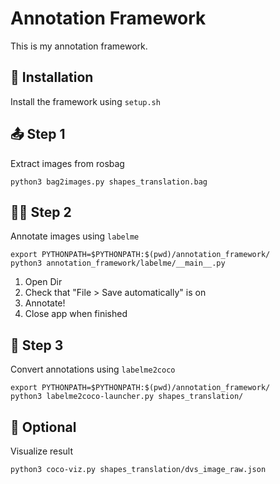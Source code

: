 # Annotation Framework
This is my annotation framework.

## 🧩 Installation
Install the framework using `setup.sh`

## 📤 Step 1
Extract images from rosbag

```
python3 bag2images.py shapes_translation.bag
```

## ✍🏽 Step 2
Annotate images using `labelme`

```
export PYTHONPATH=$PYTHONPATH:$(pwd)/annotation_framework/
python3 annotation_framework/labelme/__main__.py
```

1. Open Dir
2. Check that "File > Save automatically" is on
3. Annotate!
4. Close app when finished

## 🔁 Step 3
Convert annotations using `labelme2coco`

```
export PYTHONPATH=$PYTHONPATH:$(pwd)/annotation_framework/
python3 labelme2coco-launcher.py shapes_translation/
```

## 👀 Optional
Visualize result

```
python3 coco-viz.py shapes_translation/dvs_image_raw.json
```
